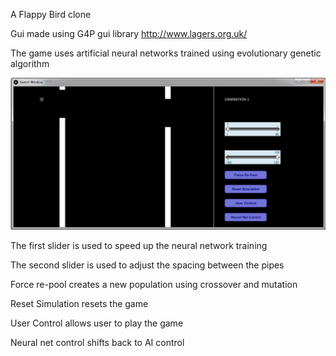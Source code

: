 A Flappy Bird clone

Gui made using G4P gui library
http://www.lagers.org.uk/

The game uses artificial neural networks trained using evolutionary genetic algorithm

![](https://github.com/sidYana/MyProjects/blob/master/FlappyBird/Project%20Snaps/Capture1.JPG)

The first slider is used to speed up the neural network training

The second slider is used to adjust the spacing between the pipes

Force re-pool creates a new population using crossover and mutation

Reset Simulation resets the game

User Control allows user to play the game

Neural net control shifts back to AI control
